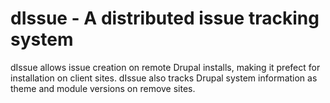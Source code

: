 dIssue - A distributed issue tracking system
============================================

dIssue allows issue creation on remote Drupal installs, making it prefect for installation on client sites. dIssue also tracks Drupal system information as theme and module versions on remove sites.